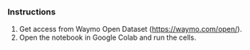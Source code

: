 ### Instructions 
1. Get access from Waymo Open Dataset (https://waymo.com/open/).
2. Open the notebook in Google Colab and run the cells.